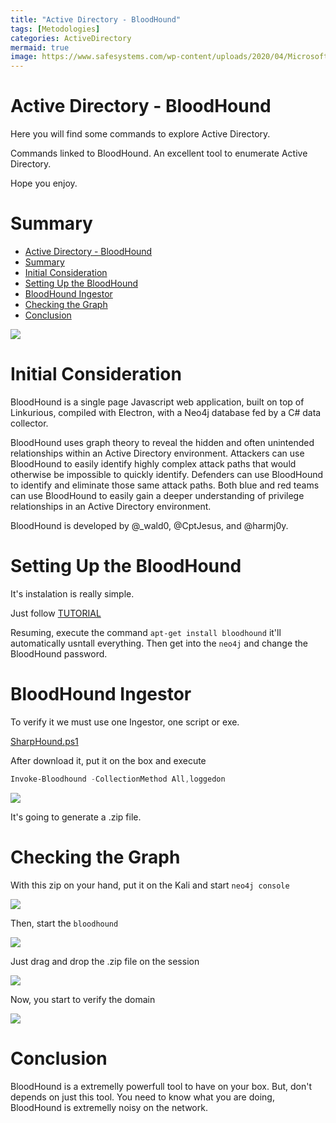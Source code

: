 ```yaml
---
title: "Active Directory - BloodHound"
tags: [Metodologies]
categories: ActiveDirectory
mermaid: true
image: https://www.safesystems.com/wp-content/uploads/2020/04/Microsofts-LDAP-Security-Update-and-the-Impact-on-Financial-Institutions-Today-Header-Blog-Image.png
---
```


# Active Directory - BloodHound

Here you will find some commands to explore Active Directory.

Commands linked to BloodHound. An excellent tool to enumerate Active Directory.

Hope you enjoy.

# Summary

- [Active Directory - BloodHound](#active-directory---bloodhound)
- [Summary](#summary)
- [Initial Consideration](#initial-consideration)
- [Setting Up the BloodHound](#setting-up-the-bloodhound)
- [BloodHound Ingestor](#bloodhound-ingestor)
- [Checking the Graph](#checking-the-graph)
- [Conclusion](#conclusion)

![](https://0x4rt3mis.github.io/assets/img/active-enum/blood.png)

# Initial Consideration

BloodHound is a single page Javascript web application, built on top of Linkurious, compiled with Electron, with a Neo4j database fed by a C# data collector.

BloodHound uses graph theory to reveal the hidden and often unintended relationships within an Active Directory environment. Attackers can use BloodHound to easily identify highly complex attack paths that would otherwise be impossible to quickly identify. Defenders can use BloodHound to identify and eliminate those same attack paths. Both blue and red teams can use BloodHound to easily gain a deeper understanding of privilege relationships in an Active Directory environment.

BloodHound is developed by @_wald0, @CptJesus, and @harmj0y.

# Setting Up the BloodHound

It's instalation is really simple.

Just follow [TUTORIAL](https://stealingthe.network/quick-guide-to-installing-bloodhound-in-kali-rolling/)

Resuming, execute the command `apt-get install bloodhound` it'll automatically usntall everything. Then get into the `neo4j` and change the BloodHound password.

# BloodHound Ingestor

To verify it we must use one Ingestor, one script or exe.

[SharpHound.ps1](https://github.com/BloodHoundAD/BloodHound/tree/master/Collectors)

After download it, put it on the box and execute

```ps1
Invoke-Bloodhound -CollectionMethod All,loggedon
```

![](https://0x4rt3mis.github.io/assets/img/active-enum/blood1.png)

It's going to generate a .zip file.

# Checking the Graph

With this zip on your hand, put it on the Kali and start `neo4j console`

![](https://0x4rt3mis.github.io/assets/img/active-enum/blood2.png)

Then, start the `bloodhound`

![](https://0x4rt3mis.github.io/assets/img/active-enum/blood3.png)

Just drag and drop the .zip file on the session


![](https://0x4rt3mis.github.io/assets/img/active-enum/blood4.png)

Now, you start to verify the domain

![](https://0x4rt3mis.github.io/assets/img/active-enum/blood5.png)

# Conclusion

BloodHound is a extremelly powerfull tool to have on your box. But, don't depends on just this tool. You need to know what you are doing, BloodHound is extremelly noisy on the network.